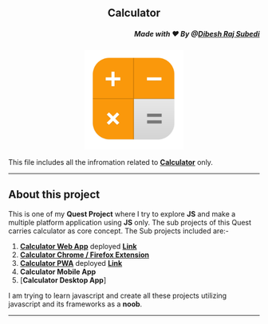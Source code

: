 ## <p align="center"> Calculator
##### <p align="right">Made with ❤️ By @[Dibesh Raj Subedi](https://github.com/itSubeDibesh)</p></p>

<p align="center">
<img  src="./WebApp/Assets/Images/favicon.png" width="200" alt="Calculator Logo" ></p>

This file includes all the infromation related to [**Calculator**](./) only.

---
## About this project
This is one of my __Quest Project__ where I try to explore **JS** and make a multiple platform application using **JS** only. The sub projects of this Quest carries  calculator as core concept. The Sub projects included are:-

1. [__Calculator Web App__](./WebApp) deployed [__Link__](https://www.calculator.quest.codemoker.com/index.html)
1. [__Calculator Chrome / Firefox Extension__](./Chrome_Extension)
1. [__Calculator PWA__](./PWA) deployed [__Link__](https://www.calculator.quest.codemoker.com/index.html)
1. __Calculator Mobile App__
1. [__Calculator Desktop App__]

I am trying to learn javascript and create all these projects utilizing javascript and its frameworks as a __noob__. 

___
